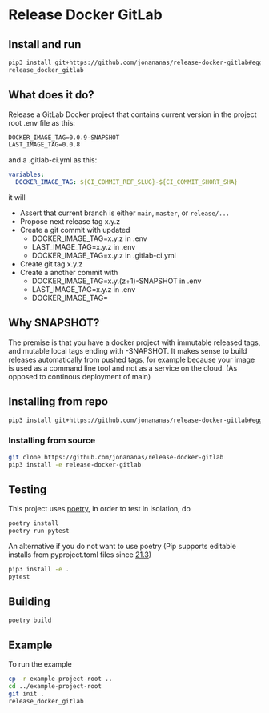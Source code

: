 
# Release Docker GitLab

## Install and run

```sh
pip3 install git+https://github.com/jonananas/release-docker-gitlab#egg=release-docker-gitlab
release_docker_gitlab
```

## What does it do?

Release a GitLab Docker project that contains current version in the project root .env file as this:

```txt
DOCKER_IMAGE_TAG=0.0.9-SNAPSHOT
LAST_IMAGE_TAG=0.0.8
```

and a .gitlab-ci.yml as this:

```yaml
variables:
  DOCKER_IMAGE_TAG: ${CI_COMMIT_REF_SLUG}-${CI_COMMIT_SHORT_SHA}
```

it will

- Assert that current branch is either `main`, `master`, or `release/...`
- Propose next release tag x.y.z
- Create a git commit with updated
    - DOCKER_IMAGE_TAG=x.y.z in .env
    - LAST_IMAGE_TAG=x.y.z in .env
    - DOCKER_IMAGE_TAG=x.y.z in .gitlab-ci.yml
- Create git tag x.y.z
- Create a another commit with
    - DOCKER_IMAGE_TAG=x.y.(z+1)-SNAPSHOT in .env
    - LAST_IMAGE_TAG=x.y.z in .env
    - DOCKER_IMAGE_TAG=<any string>


## Why SNAPSHOT?

The premise is that you have a docker project with immutable released tags, and mutable local tags ending with -SNAPSHOT.
It makes sense to build releases automatically from pushed tags, for example because your image is used as a command line tool and not as a service on the cloud. (As opposed to continous deployment of main)

## Installing from repo

```sh
pip3 install git+https://github.com/jonananas/release-docker-gitlab#egg=release-docker-gitlab
```

### Installing from source

```sh
git clone https://github.com/jonananas/release-docker-gitlab
pip3 install -e release-docker-gitlab
```

## Testing

This project uses [poetry](https://python-poetry.org/), in order to test in isolation, do

```sh
poetry install
poetry run pytest
```

An alternative if you do not want to use poetry (Pip supports editable installs from pyproject.toml files since [21.3](https://pip.pypa.io/en/stable/news/#v21-3))
```sh
pip3 install -e .
pytest
```

## Building

```bash
poetry build
```

## Example

To run the example
```sh
cp -r example-project-root ..
cd ../example-project-root
git init .
release_docker_gitlab
```
